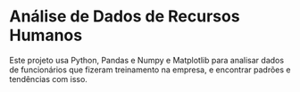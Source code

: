 # Análise de Dados de Recursos Humanos 

Este projeto usa Python, Pandas e Numpy e Matplotlib para analisar dados de funcionários que fizeram treinamento na empresa, e encontrar padrões e tendências com isso.
